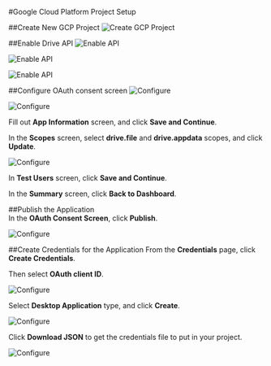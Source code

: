 #Google Cloud Platform Project Setup

##Create New GCP Project
![Create GCP Project](screenshots/setup-gcp-001.png)
  
  
##Enable Drive API
![Enable API](screenshots/setup-gcp-002.png)
  
![Enable API](screenshots/setup-gcp-003.png)
  
![Enable API](screenshots/setup-gcp-004.png)
  
  
##Configure OAuth consent screen
![Configure](screenshots/setup-gcp-005.png)
  
![Configure](screenshots/setup-gcp-006.png)
  
Fill out **App Information** screen, and click **Save and Continue**.  
  
In the **Scopes** screen, select **drive.file** and **drive.appdata** scopes, and click **Update**.  
  
![Configure](screenshots/setup-gcp-007.png)
  
In **Test Users** screen, click **Save and Continue**.  
  
In the **Summary** screen, click **Back to Dashboard**.  
  

##Publish the Application  
In the **OAuth Consent Screen**, click **Publish**.
  
![Configure](screenshots/setup-gcp-008.png)  

##Create Credentials for the Application
From the **Credentials** page, click **Create Credentials**.  
  
Then select **OAuth client ID**.  

![Configure](screenshots/setup-gcp-009.png)  
  
Select **Desktop Application** type, and click **Create**.  

![Configure](screenshots/setup-gcp-010.png)  

Click **Download JSON** to get the credentials file to put in your project.
  
![Configure](screenshots/setup-gcp-011.png)  
